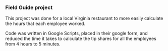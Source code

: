 ### Field Guide project

This project was done for a local Virginia restaurant to more easily calculate the hours that each employee worked.

Code was written in Google Scripts, placed in their google form, and reduced the time it takes to calculate the tip shares for all the employees from 4 hours to 5 minutes.